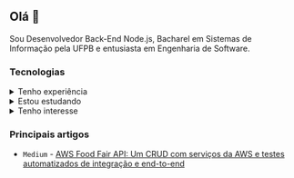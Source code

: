 ## Olá 👋

Sou Desenvolvedor Back-End Node.js, Bacharel em Sistemas de Informação pela UFPB e entusiasta em Engenharia de Software.

### Tecnologias

<details>
  <summary>Tenho experiência</summary>
  <blockquote>Utilizei de maneira profissional, em projetos corporativos.</blockquote>
  <a href="https://skillicons.dev">
    <img height="35px" src="https://skillicons.dev/icons?i=nodejs,ts,js,jest,express,nestjs,mongodb,postgres,git,docker,linux,bash,vscode,github,md" alt="nodejs,ts,js,jest,express,nestjs,mongodb,postgres,git,docker,linux,bash,vscode,github,md">
  </a>
</details>

<details>
  <summary>Estou estudando</summary>
  <blockquote>Estudando a tecnologia, utilizando em cursos ou projetos pessoais.</blockquote>
  <a href="https://skillicons.dev">
    <img height="35px" src="https://skillicons.dev/icons?i=prisma,dynamodb,aws,graphql,html,css,vue,vite" alt="prisma,dynamodb,aws,graphql,html,css,vue,vite">
  </a>
</details>

<details>
  <summary>Tenho interesse</summary>
  <blockquote>Tenho interesse na tecnologia mas ainda não comecei a estudá-la.</blockquote>
  <a href="https://skillicons.dev">
    <img height="35px" src="https://skillicons.dev/icons?i=bootstrap,kubernetes,rabbitmq,kafka,redis,deno" alt="bootstrap,kubernetes,rabbitmq,kafka,redis,deno">
  </a>
</details>

### Principais artigos

* `Medium` - [AWS Food Fair API: Um CRUD com serviços da AWS e testes automatizados de integração e end-to-end](https://medium.com/@marcusviniciusfa/aws-food-fair-api-3244aa843d70)
